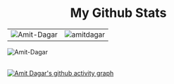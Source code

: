 

<div align="center">
   <h1 align="center">My Github Stats</h1>
</div>

<table>
  <tr>
     <td><img align="center" src="https://github-readme-stats.vercel.app/api?username=Amit-Dagar&show_icons=true&theme=dracula" alt="Amit-Dagar" /></td>
     <td><img src="https://github-readme-stats.vercel.app/api/top-langs?username=Amit-Dagar&show_icons=true&theme=dark&locale=en&layout=compact" alt="amitdagar" /></td>
  </tr>
</table>
   
   <div align="left">
    <img src="https://github-readme-streak-stats.herokuapp.com/?user=Amit-Dagar&theme=shades-of-purple" alt="Amit-Dagar" />
   </div>

<br/>

 [![Amit Dagar's github activity graph](https://activity-graph.herokuapp.com/graph?username=Amit-Dagar&theme=react-dark)](https://github.com/Amit-Dagar/github-readme-activity-graph)
   
